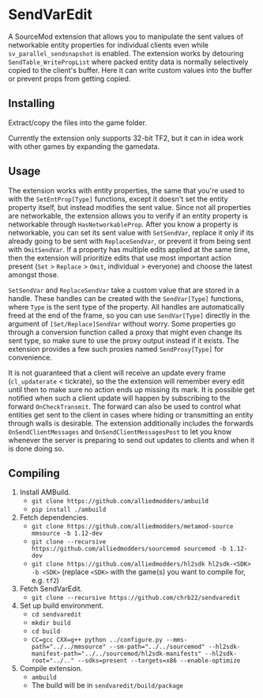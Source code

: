# SendVarEdit
A SourceMod extension that allows you to manipulate the sent values of networkable entity properties for individual clients even while `sv_parallel_sendsnapshot` is enabled. The extension works by detouring `SendTable_WritePropList` where packed entity data is normally selectively copied to the client's buffer. Here it can write custom values into the buffer or prevent props from getting copied.

## Installing
Extract/copy the files into the game folder.

Currently the extension only supports 32-bit TF2, but it can in idea work with other games by expanding the gamedata.

## Usage
The extension works with entity properties, the same that you're used to with the `SetEntProp[Type]` functions, except it doesn't set the entity property itself, but instead modifies the sent value. Since not all properties are networkable, the extension allows you to verify if an entity property is networkable through `HasNetworkableProp`. After you know a property is networkable, you can set its sent value with `SetSendVar`, replace it only if its already going to be sent with `ReplaceSendVar`, or prevent it from being sent with `OmitSendVar`. If a property has multiple edits applied at the same time, then the extension will prioritize edits that use most important action present (`Set` > `Replace` > `Omit`, individual > everyone) and choose the latest amongst those.

`SetSendVar` and `ReplaceSendVar` take a custom value that are stored in a handle. These handles can be created with the `SendVar[Type]` functions, where `Type` is the sent type of the property. All handles are automatically freed at the end of the frame, so you can use `SendVar[Type]` directly in the argument of `[Set/Replace]SendVar` without worry. Some properties go through a conversion function called a proxy that might even change its sent type, so make sure to use the proxy output instead if it exists. The extension provides a few such proxies named `SendProxy[Type]` for convenience.

It is not guaranteed that a client will receive an update every frame (`cl_updaterate` < tickrate), so the the extension will remember every edit until then to make sure no action ends up missing its mark. It is possible get notified when such a client update will happen by subscribing to the forward `OnCheckTransmit`. The forward can also be used to control what entities get sent to the client in cases where hiding or transmitting an entity through walls is desirable. The extension additionally includes the forwards `OnSendClientMessages` and `OnSendClientMessagesPost` to let you know whenever the server is preparing to send out updates to clients and when it is done doing so.

## Compiling
1. Install AMBuild.
    - `git clone https://github.com/alliedmodders/ambuild`
    - `pip install ./ambuild`
2. Fetch dependencies.
    - `git clone https://github.com/alliedmodders/metamod-source mmsource -b 1.12-dev`
    - `git clone --recursive https://github.com/alliedmodders/sourcemod sourcemod -b 1.12-dev`
    - `git clone https://github.com/alliedmodders/hl2sdk hl2sdk-<SDK> -b <SDK>` (replace `<SDK>` with the game(s) you want to compile for, e.g. `tf2`)
3. Fetch SendVarEdit.
    - `git clone --recursive https://github.com/chrb22/sendvaredit`
4. Set up build environment.
    - `cd sendvaredit`
    - `mkdir build`
    - `cd build`
    - `CC=gcc CXX=g++ python ../configure.py --mms-path="../../mmsource" --sm-path="../../sourcemod" --hl2sdk-manifest-path="../../sourcemod/hl2sdk-manifests" --hl2sdk-root="../.." --sdks=present --targets=x86 --enable-optimize`
5. Compile extension.
    - `ambuild`
    - The build will be in `sendvaredit/build/package`
